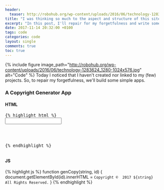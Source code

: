 ```yaml
---
header:
  teaser: http://robohub.org/wp-content/uploads/2016/06/technology-1283624_1280-1024x576.jpg
title: "I was thinking so much to the aspect and structure of this site, that..."
excerpt: "In this post, I'll repair for my forgetfulness and write some code. Yayy!"
date: 2017-11-14 20:32:00 +0100
tags: code
categories: code
layout: single
comments: true
toc: true
---
```


{% include figure image_path="http://robohub.org/wp-content/uploads/2016/06/technology-1283624_1280-1024x576.jpg" alt="Code" %}
Today I noticed that I haven't created nor linked to my (few) projects. So, to repair my forgetfulness, we'll build some simple apps.

### A Copyright Generator App
#### HTML
<pre>{% highlight html %}
<input oninput="genCopy(this.value, 'result')" onchange="genCopy(this.value, 'result')"></input>
<div id="result"></div>
<script src="script.js"></script>
{% endhighlight %}</pre>
#### JS
{% highlight js %}
function genCopy(string, id) {
  document.getElementById(id).innerHTML = `Copyright ©  2017 ${string} All Rights Reserved.`
}
{% endhighlight %}